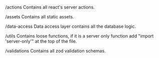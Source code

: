 /actions
Contains all react's server actions.

/assets
Contains all static assets.

/data-access
Data access layer contains all the database logic.

/utils
Contains loose functions, if it is a server only function add "import 'server-only'" at the top of the file.

/validations
Contains all zod validation schemas.
